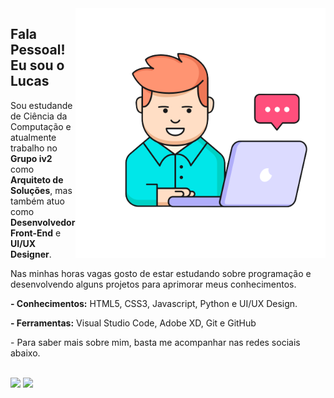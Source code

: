 <img src="https://github.com/lucasalbino/lucasalbino/blob/main/img/img.png?raw=true" min-width="400px" max-width="400px" width="400px" align="right">

## Fala Pessoal! Eu sou o Lucas

<p align="left"> 	<p align="left"> 
  Sou estudande de Ciência da Computação e atualmente trabalho no <strong>Grupo iv2</strong> como <strong>Arquiteto de Soluções</strong>, mas também atuo como <strong>Desenvolvedor Front-End</strong> e <strong>UI/UX Designer</strong>. 
  <br>
    
  Nas minhas horas vagas gosto de estar estudando sobre programação e desenvolvendo alguns projetos para aprimorar meus conhecimentos. 
</p>	</p>


<p align="left">	<p align="left">
 <strong> - Conhecimentos:</strong> HTML5, CSS3, Javascript, Python e UI/UX Design.
</p>	</p>


<p align="left">	<p align="left">
  <strong>- Ferramentas:</strong> Visual Studio Code, Adobe XD, Git e GitHub
</p>	</p>

<p align="left">	<p align="left">
    - Para saber mais sobre mim, basta me acompanhar nas redes sociais abaixo.
    <br>
    <br>

  <a href="https://www.instagram.com/luccodes/?hl=pt-br"><img src="https://img.shields.io/badge/Instagram-E4405F?style=for-the-badge&logo=instagram&logoColor=white"/></a>
  <a href="https://www.linkedin.com/in/lucas-albino-9a6577180"><img src="https://img.shields.io/badge/LinkedIn-0077B5?style=for-the-badge&logo=linkedin&logoColor=white"/></a>
  
</p>	</p>

